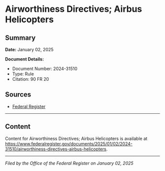 # Airworthiness Directives; Airbus Helicopters

## Summary

**Date:** January 02, 2025

**Document Details:**
- Document Number: 2024-31510
- Type: Rule
- Citation: 90 FR 20

## Sources
- [Federal Register](https://www.federalregister.gov/documents/2025/01/02/2024-31510/airworthiness-directives-airbus-helicopters)

---

## Content

Content for Airworthiness Directives; Airbus Helicopters is available at https://www.federalregister.gov/documents/2025/01/02/2024-31510/airworthiness-directives-airbus-helicopters.

---

*Filed by the Office of the Federal Register on January 02, 2025*
